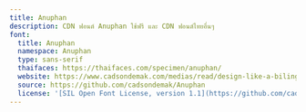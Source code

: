 ```yaml
---
title: Anuphan
description: CDN ฟอนต์ Anuphan ใช้ฟรี และ CDN ฟอนต์ไทยอื่นๆ
font:
  title: Anuphan
  namespace: Anuphan
  type: sans-serif
  thaifaces: https://thaifaces.com/specimen/anuphan/
  website: https://www.cadsondemak.com/medias/read/design-like-a-bilingual-ibm-plex-thai
  source: https://github.com/cadsondemak/Anuphan
  license: '[SIL Open Font License, version 1.1](https://github.com/cadsondemak/Anuphan/blob/master/OFL.txt)'
---
```


<div></div>
